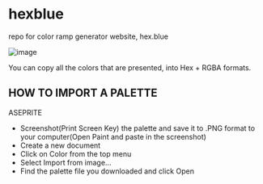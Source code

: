 # hexblue
repo for color ramp generator website, hex.blue

![image](https://github.com/calvinmorett/hexblue/assets/11654917/0a34d240-36e2-4f57-8f21-06844067d56c)

You can copy all the colors that are presented, into Hex + RGBA formats.

HOW TO IMPORT A PALETTE
----
ASEPRITE

- Screenshot(Print Screen Key) the palette and save it to .PNG format to your computer(Open Paint and paste in the screenshot)
- Create a new document
- Click on Color from the top menu
- Select Import from image...
- Find the palette file you downloaded and click Open
